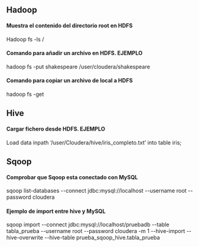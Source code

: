 ## Hadoop

#### Muestra el contenido del directorio root en HDFS

Hadoop fs -ls /

#### Comando para añadir un archivo en HDFS. EJEMPLO

hadoop fs -put shakespeare /user/cloudera/shakespeare

#### Comando para copiar un archivo de local a HDFS

hadoop fs -get

## Hive

#### Cargar fichero desde HDFS. EJEMPLO

Load data inpath ‘/user/Cloudera/hive/iris_completo.txt’ into table iris;

## Sqoop

#### Comprobar que Sqoop esta conectado con MySQL

sqoop list-databases --connect jdbc:mysql://localhost --username root --password cloudera

#### Ejemplo de import entre hive y MySQL

sqoop import --connect jdbc:mysql://localhost/pruebadb --table tabla_prueba --username root --password cloudera -m 1 --hive-import 
 --hive-overwrite --hive-table prueba_sqoop_hive.tabla_prueba
 


